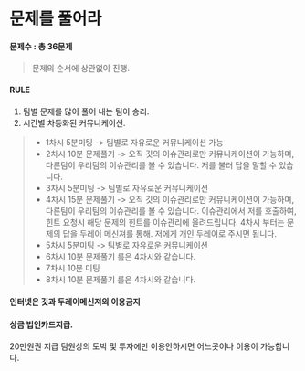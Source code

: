 # 문제를 풀어라

#### 문제수 : 총 36문제
> 문제의 순서에 상관없이 진행. 

#### RULE
1. 팀별 문제를 많이 풀어 내는 팀이 승리. 
2. 시간별 차등화된 커뮤니케이션. 
> - 1차시 5분미팅 -> 팀별로 자유로운 커뮤니케이션 가능
> - 2차시 10분 문제풀기 -> 오직 깃의 이슈관리로만 커뮤니케이션이 가능하며,  
다른팀이 우리팀의 이슈관리를 볼 수 있습니다. 저를 불러 답을 말할 수 있습니다. 
> - 3차시 5분미팅 -> 팀별로 자유로운 커뮤니케이션
> - 4차시 15분 문제풀기 -> 오직 깃의 이슈관리로만 커뮤니케이션이 가능하며, 
다른팀이 우리팀의 이슈관리를 볼 수 있습니다. 이슈관리에서 저를 호출하여, 힌트 요청시 
해당 문제의 힌트를 이슈관리에 올려드립니다. 
4차시 부터는 문제의 답을 두레이 메신져를 통해. 저에게 개인 두레이로 주시면 됩니다. 
> - 5차시 5분미팅 -> 팀별로 자유로운 커뮤니케이션
> - 6차시 10분 문제풀기
룰은 4차시와 같습니다. 
> - 7차시 10분 미팅
> - 8차시 10분 문제풀기 
룰은 4차시와 같습니다.

#### **인터넷은 깃과 두레이메신져외 이용금지**

#### 상금 법인카드지급.  
20만원권 지급 팀원상의 도박 및 투자에만 이용안하시면 어느곳이나 이용이 가능합니다.
